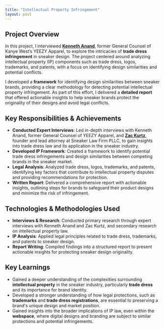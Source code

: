 ```yaml
---
title: "Intellectual Property Infringement"
layout: post
---
```


## Project Overview  
In this project, I interviewed **[Kenneth Anand](https://jayaramlaw.com/kenneth-anand/)**, former General Counsel of Kanye West’s YEEZY Apparel, to explore the intricacies of **trade dress infringement** in sneaker design. The project centered around analyzing intellectual property (IP) components such as trade dress, logos, trademarks, and patents, with a focus on identifying design similarities and potential conflicts.

I developed a **framework** for identifying design similarities between sneaker brands, providing a clear methodology for detecting potential intellectual property infringement. As part of this effort, I delivered a **detailed report** that offered actionable insights to help sneaker brands protect the originality of their designs and avoid legal conflicts.

## Key Responsibilities & Achievements  
- **Conducted Expert Interviews**: Led in-depth interviews with Kenneth Anand, former General Counsel of YEEZY Apparel, and **[Zac Kurtz](https://www.linkedin.com/in/zakurtz/)**, founder and lead attorney at Sneaker Law Firm PLLC, to gain insights into trade dress law and its application in the sneaker industry.  
- **Developed IP Framework**: Created a framework to identify potential trade dress infringements and design similarities between competing brands in the sneaker market.  
- **Legal Analysis**: Analyzed trade dress, logos, trademarks, and patents, identifying key factors that contribute to intellectual property disputes and providing recommendations for protection.  
- **Written Report**: Delivered a comprehensive report with actionable insights, outlining steps for brands to safeguard their product designs and minimize the risk of infringement.  

## Technologies & Methodologies Used  
- **Interviews & Research**: Conducted primary research through expert interviews with Kenneth Anand and Zac Kurtz, and secondary research on intellectual property law.  
- **IP Analysis**: Applied legal principles related to trade dress, trademarks, and patents to sneaker design.  
- **Report Writing**: Compiled findings into a structured report to present actionable insights for protecting sneaker design originality.  

## Key Learnings  
- Gained a deeper understanding of the complexities surrounding **intellectual property** in the sneaker industry, particularly **trade dress** and its importance for brand identity.  
- Developed a stronger understanding of how legal protections, such as **trademarks** and **trade dress registrations**, are essential to preserving a brand's unique design and market position.  
- Gained insights into the broader implications of IP law, even within the **webspace**, where digital designs and branding are subject to similar protections and potential infringements.
